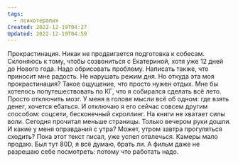 ```yaml
---
tags:
  - психотерапия
Created: 2022-12-19T04:27
Updated: 2022-12-19T04:59
---
```

Прокрастинация. Никак не продвигается подготовка к собесам. Склоняюсь к тому, чтобы созвониться с Екатериной, хотя уже 12 дней до Нового года.
Надо обрисовать проблему. Написать также, что приносит мне радость. Не нарушать режим дня. Но откуда эта моя прокрастинация? Такое ощущение, что просто нужен отдых. Мне бы хотелось попутешествовать по КГ, что я собирался сделать всё лето. Просто отключить мозг. У меня в голове мысли всё об одном: где взять денег, хочется ебаться. И отключаю я его сейчас совсем другим способом: соцсети, бесконечный скроллинг.
На книги не хватает силы воли. Сегодня прочитал меньше страницы. Только вечером руки дошли. И какие у меня оправдания с утра? Может, утром завтра прогуляться сходить?
Пока этот текст писал, уже успел отвлечься.
Камеры мало продаю. Был тут 80D, я всё думаю, брать ли.
А фильм даже не разрешаю себе посмотреть: потому что работать надо.